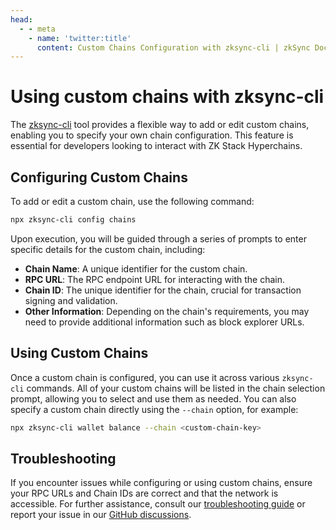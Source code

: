 ```yaml
---
head:
  - - meta
    - name: 'twitter:title'
      content: Custom Chains Configuration with zksync-cli | zkSync Docs
---
```


# Using custom chains with zksync-cli

The [zksync-cli](../../zksync-cli/getting-started.md) tool provides a flexible way to add or edit custom chains,
enabling you to specify your own chain configuration. This feature is essential for developers looking to interact with
ZK Stack Hyperchains.

## Configuring Custom Chains

To add or edit a custom chain, use the following command:

```bash
npx zksync-cli config chains
```

Upon execution, you will be guided through a series of prompts to enter specific details for the custom chain,
including:

- **Chain Name**: A unique identifier for the custom chain.
- **RPC URL**: The RPC endpoint URL for interacting with the chain.
- **Chain ID**: The unique identifier for the chain, crucial for transaction signing and validation.
- **Other Information**: Depending on the chain's requirements, you may need to provide additional information such as
  block explorer URLs.

## Using Custom Chains

Once a custom chain is configured, you can use it across various `zksync-cli` commands. All of your custom chains will
be listed in the chain selection prompt, allowing you to select and use them as needed. You can also specify a custom
chain directly using the `--chain` option, for example:

```bash
npx zksync-cli wallet balance --chain <custom-chain-key>
```

## Troubleshooting

If you encounter issues while configuring or using custom chains, ensure your RPC URLs and Chain IDs are correct and
that the network is accessible. For further assistance, consult our
[troubleshooting guide](../../zksync-cli/troubleshooting.md) or report your issue in our
[GitHub discussions](https://github.com/zkSync-Community-Hub/zksync-developers/discussions/new?category=general).
